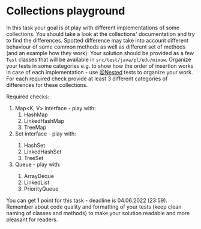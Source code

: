 # Collections playground

In this task your goal is ot play with different implementations of some collections.
You should take a look at the collections' documentation and try to find the differences.
Spotted difference may take into account different behaviour of some common methods as
well as different set of methods (and an example how they work).
Your solution should be provided as a few `Test` classes that will be available in
`src/test/java/pl/edu/mimuw`. Organize your tests in some categories e.g. to show how the order of insertion
works in case of each implementation - use [@Nested](https://junit.org/junit5/docs/current/user-guide/#writing-tests-nested)
tests to organize your work. For each required check provide at least 3 different categories of
differences for these collections.

Required checks:
1. Map<K, V> interface - play with:
   1. HashMap
   2. LinkedHashMap
   3. TreeMap
2. Set<V> interface - play with:
   1. HashSet
   2. LinkedHashSet
   3. TreeSet
3. Queue<V>  - play with:
   1. ArrayDeque
   2. LinkedList
   3. PriorityQueue

You can get 1 point for this task - deadline is 04.06.2022 (23:59). Remember about code quality and
formatting of your tests (keep clean naming of classes and methods) to make your solution readable and more
pleasant for readers.

